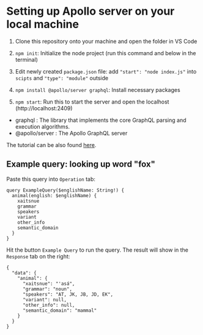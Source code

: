 # Setting up Apollo server on your local machine

1. Clone this repository onto your machine and open the folder in VS Code
2. `npm init`: Initialize the node project (run this command and below in the terminal)

3. Edit newly created `package.json` file: add `"start": "node index.js"` into `scipts` and `"type": "module"` outside

4. `npm install @apollo/server graphql`: Install necessary packages
5. `npm start`: Run this to start the server and open the localhost (http://localhost:2409)

- graphql : The library that implements the core GraphQL parsing and execution algorithms.
- @apollo/server : The Apollo GraphQL server


The tutorial can be also found [here](https://dineshigdd.medium.com/how-to-set-up-a-graphql-server-a-beginners-guide-to-graphql-fe1e7bb83ffc).

## Example query: looking up word "fox"

Paste this query into `Operation` tab:
```
query ExampleQuery($englishName: String!) {
  animal(english: $englishName) {
    xaitsnue
    grammar
    speakers
    variant
    other_info
    semantic_domain
  }
}
```

Hit the button `Example Query` to run the query.
The result will show in the `Response` tab on the right:
```
{
  "data": {
    "animal": {
      "xaitsnue": "'asá",
      "grammar": "noun",
      "speakers": "AT, JK, JB, JD, EK",
      "variant": null,
      "other_info": null,
      "semantic_domain": "mammal"
    }
  }
}
```
